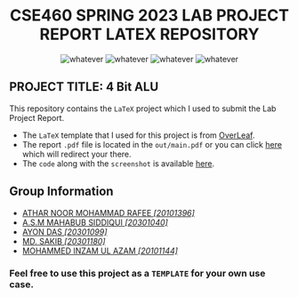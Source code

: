 <link rel="stylesheet" type="text/css" href="styles.css">

<h1 align="center">
CSE460 SPRING 2023 LAB PROJECT REPORT LATEX REPOSITORY
</h1> 
<p align="center">

<img src="https://img.shields.io/badge/texlive-2022-orange"  alt="whatever">
<img src="https://img.shields.io/badge/texify-idea-red"  alt="whatever">
<img src="https://img.shields.io/bower/l/bootstrap?color=blue&label=LICENSE"  alt="whatever">
<img src="https://github.com/Inmoresentum/LaTeXProjectReportCSE460/actions/workflows/compile_and_publish.yml/badge.svg"  alt="whatever">

</p>

## PROJECT TITLE: 4 Bit ALU

This repository contains the `LaTeX` project which I used to submit the Lab Project Report.

* The `LaTeX` template that I used for this project is from
  [OverLeaf](https://www.overleaf.com/latex/templates/ieee-conference-template/grfzhhncsfqn).
* The report `.pdf` file is located in the `out/main.pdf` or you
  can click [here](out/main.pdf) which will redirect your there.
* The `code` along with the `screenshot` is available [here](https://github.com/Inmoresentum/CSE460GroupProject).

## Group Information

* [ATHAR NOOR MOHAMMAD RAFEE _\[20101396\]_](https://github.com/Inmoresentum/)
* [A.S.M MAHABUB SIDDIQUI _\[20301040\]_](https://www.facebook.com/saakib.33)
* [AYON DAS _\[20301099\]_](https://www.facebook.com/ayondas.dhrubo)
* [MD. SAKIB _\[20301180\]_](https://www.facebook.com/profile.php?id=100010446792529)
* [MOHAMMED INZAM UL AZAM _\[20101144\]_](https://www.facebook.com/inzamulazameron)

### Feel free to use this project as a `TEMPLATE` for your own use case.
